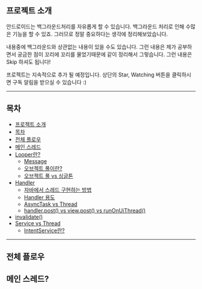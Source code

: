

**프로젝트 소개**
-------

안드로이드는 백그라운드처리를 자유롭게 할 수 있습니다. 
백그라운드 처리로 인해 수많은 기능을 할 수 있죠.
그러므로 정말 중요하다는 생각에 정리해보았습니다.

내용중에 백그라운드와 상관없는 내용이 있을 수도 있습니다. 그런 내용은 제가 공부하면서 궁금한 점이 꼬리에 꼬리를 물었기때문에 같이 정리해서 그렇습니다.
그런 내용은 Skip 하셔도 됩니다!

프로젝트는 지속적으로 추가 될 예정입니다. 상단의 Star, Watching 버튼을 클릭하시면 구독 알림을 받으실 수 있습니다 :)


----------


**목차**
--

 - [프로젝트 소개](#프로젝트-소개)
 - [목차](#목차)
 - [전체 플로우](#전체-플로우)
  - [메인 스레드](#메인-스레드)
  -  [Looper란?](#looper)
     - [Message](#message)
     - [오브젝트 풀이란?](#오브젝트-풀)
     - [오브젝트 풀 vs 싱글톤](#오브젝트풀과-싱글톤-비교)
  - [Handler](#핸들러)
     - [자바에서 스레드 구현하는 방법](#자바에서-스레드-구현하는-방법)
     - [Handler 용도](#핸들러-용도)
     - [AsyncTask vs Thread](#어싱크태스크와-스레드-비교)
     - [handler.post() vs view.post() vs runOnUiThread()](#handler.post()-vs-view.post()-vs-runOnUiThread())
   - [invalidate()](#invalidate)
   - [Service vs Thread](#서비스-vs-스레드)
     - [IntentService란?](#인텐트서비스란?)


----------

**전체 플로우**
----------

**메인 스레드?**
------
